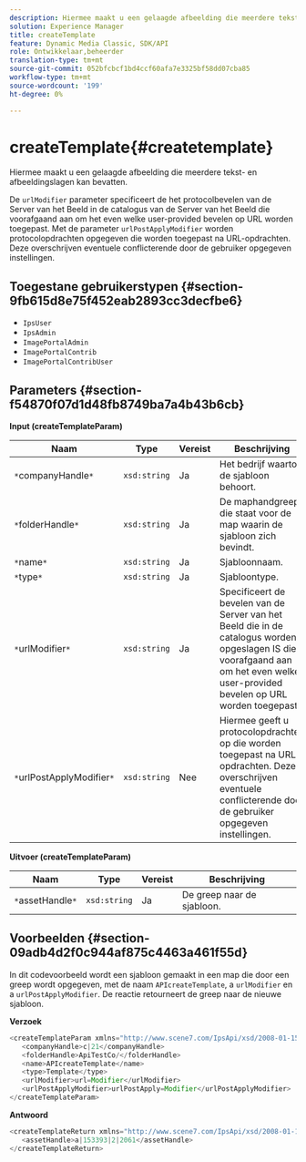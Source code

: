 ```yaml
---
description: Hiermee maakt u een gelaagde afbeelding die meerdere tekst- en afbeeldingslagen kan bevatten.
solution: Experience Manager
title: createTemplate
feature: Dynamic Media Classic, SDK/API
role: Ontwikkelaar,beheerder
translation-type: tm+mt
source-git-commit: 052bfcbcf1bd4ccf60afa7e3325bf58dd07cba85
workflow-type: tm+mt
source-wordcount: '199'
ht-degree: 0%

---
```



# createTemplate{#createtemplate}

Hiermee maakt u een gelaagde afbeelding die meerdere tekst- en afbeeldingslagen kan bevatten.

De `urlModifier` parameter specificeert de het protocolbevelen van de Server van het Beeld in de catalogus van de Server van het Beeld die voorafgaand aan om het even welke user-provided bevelen op URL worden toegepast. Met de parameter `urlPostApplyModifier` worden protocolopdrachten opgegeven die worden toegepast na URL-opdrachten. Deze overschrijven eventuele conflicterende door de gebruiker opgegeven instellingen.

## Toegestane gebruikerstypen {#section-9fb615d8e75f452eab2893cc3decfbe6}

* `IpsUser`
* `IpsAdmin`
* `ImagePortalAdmin`
* `ImagePortalContrib`
* `ImagePortalContribUser`

## Parameters {#section-f54870f07d1d48fb8749ba7a4b43b6cb}

**Input (createTemplateParam)**

| Naam | Type | Vereist | Beschrijving |
|---|---|---|---|
| `*`companyHandle`*` | `xsd:string` | Ja | Het bedrijf waartoe de sjabloon behoort. |
| `*`folderHandle`*` | `xsd:string` | Ja | De maphandgreep die staat voor de map waarin de sjabloon zich bevindt. |
| `*`name`*` | `xsd:string` | Ja | Sjabloonnaam. |
| `*`type`*` | `xsd:string` | Ja | Sjabloontype. |
| `*`urlModifier`*` | `xsd:string` | Ja | Specificeert de bevelen van de Server van het Beeld die in de catalogus worden opgeslagen IS die voorafgaand aan om het even welke user-provided bevelen op URL worden toegepast. |
| `*`urlPostApplyModifier`*` | `xsd:string` | Nee | Hiermee geeft u protocolopdrachten op die worden toegepast na URL-opdrachten. Deze overschrijven eventuele conflicterende door de gebruiker opgegeven instellingen. |

**Uitvoer (createTemplateParam)**

| Naam | Type | Vereist | Beschrijving |
|---|---|---|---|
| `*`assetHandle`*` | `xsd:string` | Ja | De greep naar de sjabloon. |

## Voorbeelden {#section-09adb4d2f0c944af875c4463a461f55d}

In dit codevoorbeeld wordt een sjabloon gemaakt in een map die door een greep wordt opgegeven, met de naam `APIcreateTemplate`, a `urlModifier` en a `urlPostApplyModifier`. De reactie retourneert de greep naar de nieuwe sjabloon.

**Verzoek**

```java
<createTemplateParam xmlns="http://www.scene7.com/IpsApi/xsd/2008-01-15">
   <companyHandle>c|21</companyHandle>
   <folderHandle>ApiTestCo/</folderHandle>
   <name>APIcreateTemplate</name>
   <type>Template</type>
   <urlModifier>url=Modifier</urlModifier>
   <urlPostApplyModifier>urlPostApply=Modifier</urlPostApplyModifier>
</createTemplateParam>
```

**Antwoord**

```java
<createTemplateReturn xmlns="http://www.scene7.com/IpsApi/xsd/2008-01-15">
   <assetHandle>a|153393|2|2061</assetHandle>
</createTemplateReturn>
```

